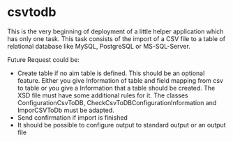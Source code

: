 # csvtodb
This is the very beginning of deployment of a little helper application which has only one task. 
This task consists of the import of a CSV file to a table of relational database like MySQL, PostgreSQL or MS-SQL-Server. 

Future Request could be:
+ Create table if no aim table is defined. This should be an optional feature. Either you give Information of table and field mapping from csv to table or you give a Information that a table should be created. The XSD file must have some additional rules for it. The classes ConfigurationCsvToDB, CheckCsvToDBConfigurationInformation and ImporCSVToDb must be adapted.
+ Send confirmation if import is finished
+ It should be possible to configure output to standard output or an output file
